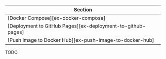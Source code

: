 | Section |
|--------|
| [Docker Compose][ex-docker-compose] |
| [Deployment to GitHub Pages][ex-deployment-to-github-pages] |
| [Push image to Docker Hub][ex-push-image-to-docker-hub] |

<div class="hidden">
TODO
</div>
